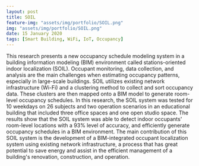 ```yaml
---
layout: post
title: SOIL
feature-img: "assets/img/portfolio/SOIL.png"
img: "assets/img/portfolio/SOIL.png"
date: 15 January 2020
tags: [Smart Building, WiFi, IoT, Occupancy]
---
```


This research presents a new occupancy schedule modeling system in a building information modeling (BIM) environment called stations-oriented indoor localization (SOIL). Occupant monitoring, data collection, and analysis are the main challenges when estimating occupancy patterns, especially in large-scale buildings. SOIL utilizes existing network infrastructure (Wi-Fi) and a clustering method to collect and sort occupancy data. These clusters are then mapped onto a BIM model to generate room-level occupancy schedules. In this research, the SOIL system was tested for 10 weekdays on 26 subjects and two operation scenarios in an educational building that included three office spaces and one open studio space. The results show that the SOIL system was able to detect indoor occupants' room-level locations with a 93% level of accuracy, and efficiently generate occupancy schedules in a BIM environment. The main contribution of this SOIL system is the development of a BIM-integrated occupant localization system using existing network infrastructure, a process that has great potential to save energy and assist in the efficient management of a building's renovation, construction, and operation.
